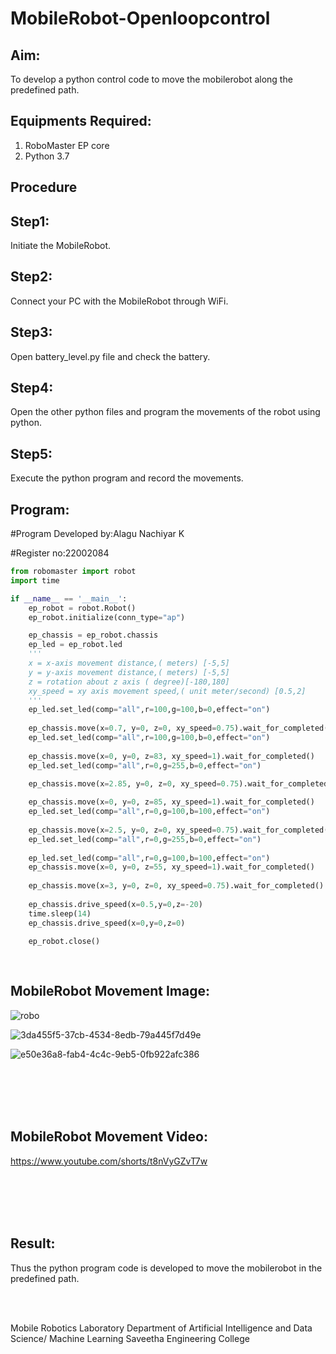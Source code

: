 # MobileRobot-Openloopcontrol
## Aim:

To develop a python control code to move the mobilerobot along the predefined path.

## Equipments Required:
1. RoboMaster EP core
2. Python 3.7

## Procedure

## Step1:

Initiate the MobileRobot.

## Step2:

Connect your PC with the MobileRobot through WiFi.

## Step3:

Open battery_level.py file and check the battery.

## Step4:

Open the other python files and program the movements of the robot using python.

## Step5:

Execute the python program and record the movements.

## Program:

#Program Developed by:Alagu Nachiyar K

#Register no:22002084
```python
from robomaster import robot
import time

if __name__ == '__main__':
    ep_robot = robot.Robot()
    ep_robot.initialize(conn_type="ap")

    ep_chassis = ep_robot.chassis
    ep_led = ep_robot.led
    '''
    x = x-axis movement distance,( meters) [-5,5]
    y = y-axis movement distance,( meters) [-5,5]
    z = rotation about z axis ( degree)[-180,180]
    xy_speed = xy axis movement speed,( unit meter/second) [0.5,2]
    '''
    ep_led.set_led(comp="all",r=100,g=100,b=0,effect="on")
    
    ep_chassis.move(x=0.7, y=0, z=0, xy_speed=0.75).wait_for_completed()
    ep_led.set_led(comp="all",r=100,g=100,b=0,effect="on")   
    
    ep_chassis.move(x=0, y=0, z=83, xy_speed=1).wait_for_completed()
    ep_led.set_led(comp="all",r=0,g=255,b=0,effect="on")

    ep_chassis.move(x=2.85, y=0, z=0, xy_speed=0.75).wait_for_completed()
    
    ep_chassis.move(x=0, y=0, z=85, xy_speed=1).wait_for_completed()
    ep_led.set_led(comp="all",r=0,g=100,b=100,effect="on")
    
    ep_chassis.move(x=2.5, y=0, z=0, xy_speed=0.75).wait_for_completed()
    ep_led.set_led(comp="all",r=0,g=255,b=0,effect="on")
    
    ep_led.set_led(comp="all",r=0,g=100,b=100,effect="on")
    ep_chassis.move(x=0, y=0, z=55, xy_speed=1).wait_for_completed()
    
    ep_chassis.move(x=3, y=0, z=0, xy_speed=0.75).wait_for_completed()
    
    ep_chassis.drive_speed(x=0.5,y=0,z=-20)
    time.sleep(14)
    ep_chassis.drive_speed(x=0,y=0,z=0)
    
    ep_robot.close()
    
    
```


## MobileRobot Movement Image:

![robo](./img/robomaster.png)

![3da455f5-37cb-4534-8edb-79a445f7d49e](https://user-images.githubusercontent.com/113497340/194830652-f808ca35-8b0d-4e45-a613-8b5883a38456.jpeg)

![e50e36a8-fab4-4c4c-9eb5-0fb922afc386](https://user-images.githubusercontent.com/113497340/194830729-5d2ad62b-c166-48e6-ba42-69c8441393fa.jpeg)



<br/>
<br/>
<br/>
<br/>

## MobileRobot Movement Video:



https://www.youtube.com/shorts/t8nVyGZvT7w

<br/>
<br/>
<br/>
<br/>

## Result:
Thus the python program code is developed to move the mobilerobot in the predefined path.


<br/>
<br/>


Mobile Robotics Laboratory
Department of Artificial Intelligence and Data Science/ Machine Learning
Saveetha Engineering College
